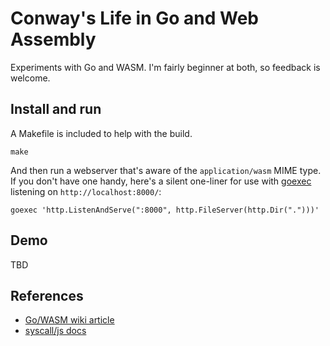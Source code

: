 # Conway's Life in Go and Web Assembly

Experiments with Go and WASM. I'm fairly beginner at both, so feedback
is welcome.

## Install and run

A Makefile is included to help with the build.

```
make
```

And then run a webserver that's aware of the `application/wasm` MIME
type. If you don't have one handy, here's a silent one-liner for use
with [goexec](https://github.com/shurcooL/goexec) listening on
`http://localhost:8000/`:

```
goexec 'http.ListenAndServe(":8000", http.FileServer(http.Dir(".")))'
```

## Demo

TBD

## References

* [Go/WASM wiki article](https://github.com/golang/go/wiki/WebAssembly)
* [syscall/js docs](https://golang.org/pkg/syscall/js/)